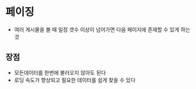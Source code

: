# 페이징
- 여러 게시물을 볼 때 일정 갯수 이상이 넘어가면 다음 페이지에 존재할 수 있게 하는 것

## 장점
- 모든데이터를 한번에 불러오지 않아도 된다
- 로딩 속도가 향상되고 필요한 데이터를 쉽게 찾을 수 있다
